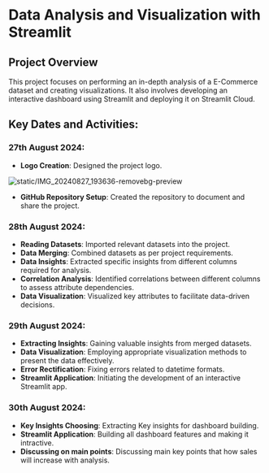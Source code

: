 # Data Analysis and Visualization with Streamlit

## Project Overview
This project focuses on performing an in-depth analysis of a E-Commerce dataset and creating visualizations. It also involves developing an interactive dashboard using Streamlit and deploying it on Streamlit Cloud. 

## Key Dates and Activities:
### 27th August 2024:
- **Logo Creation**: Designed the project logo.

![static/IMG_20240827_193636-removebg-preview](https://github.com/user-attachments/assets/d299795a-4d35-456a-9a7a-c6c5f3e44219)

- **GitHub Repository Setup**: Created the repository to document and share the project.

### 28th August 2024:
- **Reading Datasets**: Imported relevant datasets into the project.
- **Data Merging**: Combined datasets as per project requirements.
- **Data Insights**: Extracted specific insights from different columns required for analysis.
- **Correlation Analysis**: Identified correlations between different columns to assess attribute dependencies.
- **Data Visualization**: Visualized key attributes to facilitate data-driven decisions.
 
### 29th August 2024:

- **Extracting Insights**: Gaining valuable insights from merged datasets.
- **Data Visualization**: Employing appropriate visualization methods to present the data effectively.
- **Error Rectification**: Fixing errors related to datetime formats.
- **Streamlit Application**: Initiating the development of an interactive Streamlit app.

### 30th August 2024:

- **Key Insights Choosing**: Extracting Key insights for dashboard building.
- **Streamlit Application**: Building all dashboard features and making it intractive.
- **Discussing on main points**: Discussing main key points that how sales will increase with analysis.

